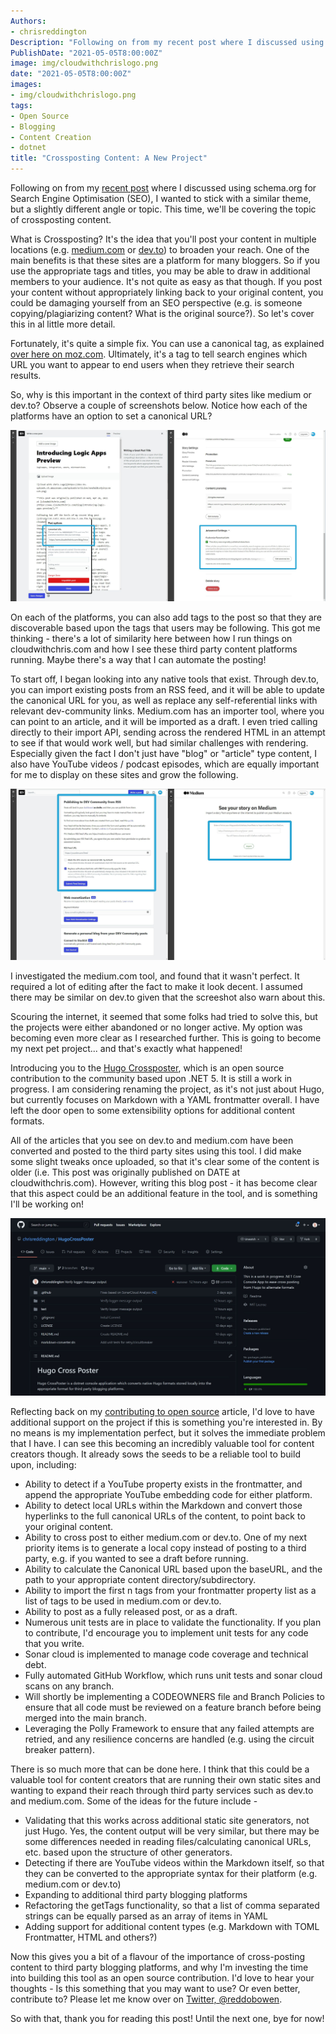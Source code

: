 ```yaml
---
Authors: 
- chrisreddington
Description: "Following on from my recent post where I discussed using schema.org for Search Engine Optimisation (SEO), I wanted to stick with a similar theme, but a slightly different angle or topic. This time, we'll be covering the topic of crossposting content. "
PublishDate: "2021-05-05T8:00:00Z"
image: img/cloudwithchrislogo.png
date: "2021-05-05T8:00:00Z"
images:
- img/cloudwithchrislogo.png
tags:
- Open Source
- Blogging
- Content Creation
- dotnet
title: "Crossposting Content: A New Project"
---
```

Following on from my [recent post](/blog/using-schema-org-for-seo) where I discussed using schema.org for Search Engine Optimisation (SEO), I wanted to stick with a similar theme, but a slightly different angle or topic. This time, we'll be covering the topic of crossposting content.

What is Crossposting? It's the idea that you'll post your content in multiple locations (e.g. [medium.com](https://cloudwithchris.medium.com/) or [dev.to](https://dev.to/cloudwithchris)) to broaden your reach. One of the main  benefits is that these sites are a platform for many bloggers. So if you use the appropriate tags and titles, you may be able to draw in additional members to your audience. It's not quite as easy as that though. If you post your content without appropriately linking back to your original content, you could be damaging yourself from an SEO perspective (e.g. is someone copying/plagiarizing content? What is the original source?). So let's cover this in al little more detail.

Fortunately, it's quite a simple fix. You can use a canonical tag, as explained [over here on moz.com](https://moz.com/learn/seo/canonicalization). Ultimately, it's a tag to tell search engines which URL you want to appear to end users when they retrieve their search results.

So, why is this important in the context of third party sites like medium or dev.to? Observe a couple of screenshots below. Notice how each of the platforms have an option to set a canonical URL?

![Setting the Canonical URL in medium.com and dev.to](images/crossposting-content/medium-devto-canonical.jpg "Setting the Canonical URL in medium.com and dev.to")

On each of the platforms, you can also add tags to the post so that they are discoverable based upon the tags that users may be following. This got me thinking - there's a lot of similarity here between how I run things on cloudwithchris.com and how I see these third party content platforms running. Maybe there's a way that I can automate the posting!

To start off, I began looking into any native tools that exist. Through dev.to, you can import existing posts from an RSS feed, and it will be able to update the canonical URL for you, as well as replace any self-referential links with relevant dev-community links. Medium.com has an importer tool, where you can point to an article, and it will be imported as a draft. I even tried calling directly to their import API, sending across the rendered HTML in an attempt to see if that would work well, but had similar challenges with rendering. Especially given the fact I don't just have "blog" or "article" type content, I also have YouTube videos / podcast episodes, which are equally important for me to display on these sites and grow the following.

![Examples of importing the content into medium.com and dev.to](images/crossposting-content/medium-devto-import.jpg "Examples of importing the content into medium.com and dev.to")

I investigated the medium.com tool, and found that it wasn't perfect. It required a lot of editing after the fact to make it look decent. I assumed there may be similar on dev.to given that the screeshot also warn about this.

Scouring the internet, it seemed that some folks had tried to solve this, but the projects were either abandoned or no longer active. My option was becoming even more clear as I researched further. This is going to become my next pet project... and that's exactly what happened!

Introducing you to the [Hugo Crossposter](https://github.com/chrisreddington/hugocrossposter), which is an open source contribution to the community based upon .NET 5. It is still a work in progress. I am considering renaming the project, as it's not just about Hugo, but currently focuses on Markdown with a YAML frontmatter overall. I have left the door open to some extensibility options for additional content formats.

All of the articles that you see on dev.to and medium.com have been converted and posted to the third party sites using this tool. I did make some slight tweaks once uploaded, so that it's clear some of the content is older (i.e. This post was originally published on DATE at cloudwithchris.com). However, writing this blog post - it has become clear that this aspect could be an additional feature in the tool, and is something I'll be working on!

![The Hugo Crossposter GitHub Repository](images/crossposting-content/hugo-crossposter-github-repo.jpg "The Hugo Crossposter GitHub Repository")

Reflecting back on my [contributing to open source](/blog/contributing-to-open-source) article, I'd love to have additional support on the project if this is something you're interested in. By no means is my implementation perfect, but it solves the immediate problem that I have. I can see this becoming an incredibly valuable tool for content creators though. It already sows the seeds to be a reliable tool to build upon, including:

* Ability to detect if a YouTube property exists in the frontmatter, and append the appropriate YouTube embedding code for either platform.
* Ability to detect local URLs within the Markdown and convert those hyperlinks to the full canonical URLs of the content, to point back to your original content.
* Ability to cross post to either medium.com or dev.to. One of my next priority items is to generate a local copy instead of posting to a third party, e.g. if you wanted to see a draft before running.
* Ability to calculate the Canonical URL based upon the baseURL, and the path to your appropriate content directory/subdirectory.
* Ability to import the first n tags from your frontmatter property list as a list of tags to be used in medium.com or dev.to.
* Ability to post as a fully released post, or as a draft.
* Numerous unit tests are in place to validate the functionality. If you plan to contribute, I'd encourage you to implement unit tests for any code that you write.
* Sonar cloud is implemented to manage code coverage and technical debt.
* Fully automated GitHub Workflow, which runs unit tests and sonar cloud scans on any branch.
* Will shortly be implementing a CODEOWNERS file and Branch Policies to ensure that all code must be reviewed on a feature branch before being merged into the main branch.
* Leveraging the Polly Framework to ensure that any failed attempts are retried, and any resilience concerns are handled (e.g. using the circuit breaker pattern).

There is so much more that can be done here. I think that this could be a valuable tool for content creators that are running their own static sites and wanting to expand their reach through third party services such as dev.to and medium.com. Some of the ideas for the future include -

* Validating that this works across additional static site generators, not just Hugo. Yes, the content output will be very similar, but there may be some differences needed in reading files/calculating canonical URLs, etc. based upon the structure of other generators.
* Detecting if there are YouTube videos within the Markdown itself, so that they can be converted to the appropriate syntax for their platform (e.g. medium.com or dev.to)
* Expanding to additional third party blogging platforms
* Refactoring the getTags functionality, so that a list of comma separated strings can be equally parsed as an array of items in YAML
* Adding support for additional content types (e.g. Markdown with TOML Frontmatter, HTML and others?)

Now this gives you a bit of a flavour of the importance of cross-posting content to third party blogging platforms, and why I'm investing the time into building this tool as an open source contribution. I'd love to hear your thoughts - Is this something that you may want to use? Or even better, contribute to? Please let me know over on [Twitter, @reddobowen](https://twitter.com/reddobowen).

So with that, thank you for reading this post! Until the next one, bye for now!